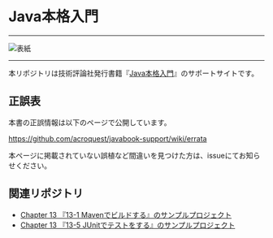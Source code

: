 # Java本格入門

---

![表紙](https://github.com/acroquest/javabook-support/raw/master/Java_cover.jpg)

---

本リポジトリは技術評論社発行書籍『[Java本格入門](http://gihyo.jp/book/2017/978-4-7741-8909-3)』のサポートサイトです。

## 正誤表

本書の正誤情報は以下のページで公開しています。

https://github.com/acroquest/javabook-support/wiki/errata

本ページに掲載されていない誤植など間違いを見つけた方は、issueにてお知らせください。

## 関連リポジトリ

- [Chapter 13 『13-1 Mavenでビルドする』のサンプルプロジェクト](https://github.com/acroquest/javabook-maven-example)
- [Chapter 13 『13-5 JUnitでテストをする』のサンプルプロジェクト](https://github.com/acroquest/javabook-junit-example)
